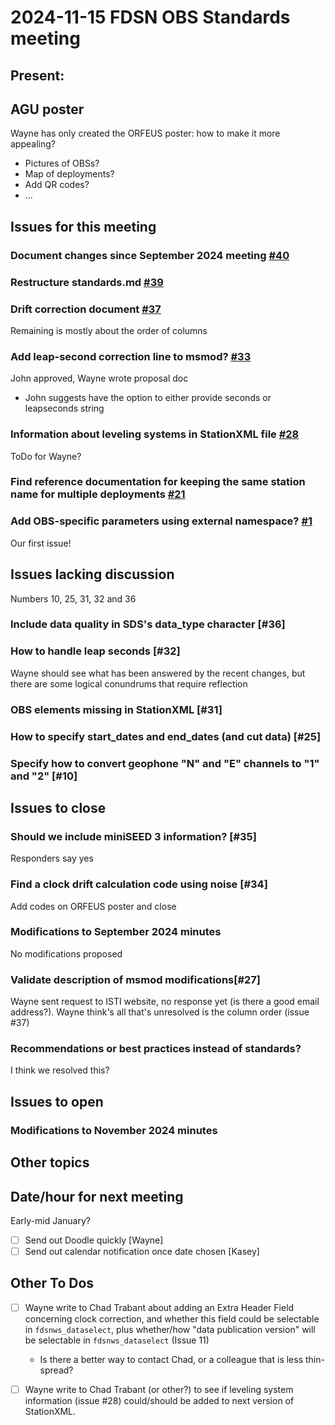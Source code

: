 # 2024-11-15 FDSN OBS Standards meeting

## Present:


## AGU poster
Wayne has only created the ORFEUS poster: how to make it more appealing?
- Pictures of OBSs?
- Map of deployments?
- Add QR codes?
- ...

## Issues for this meeting

### Document changes since September 2024 meeting [#40](https://github.com/FDSN/OBS-standards/issues/40)

### Restructure standards.md [#39](https://github.com/FDSN/OBS-standards/issues/39)


### Drift correction document [#37](https://github.com/FDSN/OBS-standards/issues/37)

Remaining is mostly about the order of columns

### Add leap-second correction line to msmod? [#33](https://github.com/FDSN/OBS-standards/issues/33)

John approved, Wayne wrote proposal doc
- John suggests have the option to either provide seconds or leapseconds string

### Information about leveling systems in StationXML file [#28](https://github.com/FDSN/OBS-standards/issues/28)

ToDo for Wayne?

### Find reference documentation for keeping the same station name for multiple deployments [#21](https://github.com/FDSN/OBS-standards/issues/21)

### Add OBS-specific parameters using external namespace? [#1](https://github.com/FDSN/OBS-standards/issues/1)

Our first issue!

## Issues lacking discussion

Numbers 10, 25, 31, 32 and 36

### Include data quality in SDS's data_type character [#36]

### How to handle leap seconds [#32]

Wayne should see what has been answered by the recent changes, but there are some logical conundrums that require reflection

### OBS elements missing in StationXML [#31]

### How to specify start_dates and end_dates (and cut data) [#25]

### Specify how to convert geophone "N" and "E" channels to "1" and "2" [#10]

## Issues to close

### Should we include miniSEED 3 information? [#35]

Responders say yes

### Find a clock drift calculation code using noise [#34]

Add codes on ORFEUS poster and close

### Modifications to September 2024 minutes

No modifications proposed

### Validate description of msmod modifications[#27]

Wayne sent request to ISTI website, no response yet (is there a good email address?).  Wayne think's all that's unresolved is the column order (issue #37)

### Recommendations or best practices instead of standards?

I think we resolved this?

## Issues to open

### Modifications to November 2024 minutes



## Other topics


## Date/hour for next meeting

Early-mid January?

- [ ] Send out Doodle quickly [Wayne]
- [ ] Send out calendar notification once date chosen [Kasey]

## Other To Dos

- [ ] Wayne write to Chad Trabant about adding an Extra Header Field concerning clock correction, and whether this field could be selectable in ```fdsnws_dataselect```, plus whether/how "data publication version" will be selectable in ```fdsnws_dataselect``` (Issue 11)
    - Is there a better way to contact Chad, or a colleague that is less thin-spread?

- [ ] Wayne write to Chad Trabant (or other?) to see if leveling system information (issue #28) could/should be added to next version of StationXML.
